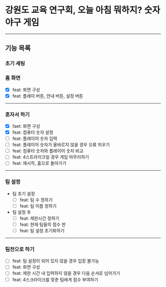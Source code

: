 # 강원도 교육 연구회, 오늘 아침 뭐하지? 숫자 야구 게임

---

## 기능 목록

### 초기 세팅

### 홈 화면

- [x] feat: 화면 구성
- [x] feat: 플레이 버튼, 안내 버튼, 설정 버튼

---

### 혼자서 하기

- [x] faet: 화면 구성
- [x] feat: 컴퓨터 숫자 설정
- [ ] feat: 플레이어 숫자 입력
- [ ] feat: 플레이어 숫자가 올바르지 않을 경우 오류 띄우기
- [ ] feat: 컴퓨터 숫자와 플레이어 숫자 비교
- [ ] feat: 4스트라이크일 경우 게임 마무리하기
- [ ] feat: 재시작, 홈으로 돌아가기

---

### 팀 설정

- 팀 초기 설정
  - [ ] feat: 팀 수 정하기
  - [ ] feat: 팀 이름 정하기
- 팀 설정 후
  - [ ] feat: 제한시간 정하기
  - [ ] feat: 현재 팀들의 점수 판
  - [ ] feat: 팀 설정 초기화하기

---

### 팀전으로 하기

- [ ] feat: 팀 설정이 되어 있지 않을 경우 입장 불가능
- [ ] feat: 화면 구성
- [ ] feat: 제한 시간 내 입력하지 않을 경우 다음 순서로 넘어가기
- [ ] feat: 4스크라이크를 맞춘 팀에게 점수 부여하기
